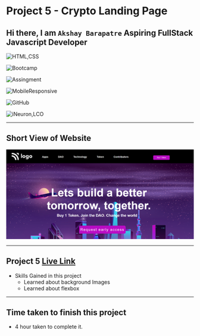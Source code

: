 # Project 5 - Crypto Landing Page

## Hi there, I am `Akshay Barapatre` Aspiring FullStack Javascript Developer   

![HTML,CSS](https://img.shields.io/badge/HTML-CSS-green)

![Bootcamp](https://img.shields.io/badge/Bootcampt-.-success)

![Assingment](https://img.shields.io/badge/Assingment-.-blueviolet)

![MobileResponsive](https://img.shields.io/badge/Mobile-Responsive-critical)

![GitHub](https://img.shields.io/badge/GIT-HUB-sucess)

![iNeuron,LCO](https://img.shields.io/badge/iNeuron-LCO-red)


---

## Short View of Website
![Desktop](./screenshot/05Project.png)

---

 
## Project 5 [Live Link](https://crypto-token-home-page.netlify.app/)

-   Skills Gained in this project
    -  Learned about background Images
    -  Learned about flexbox

---

## Time taken to finish this project

-   4 hour taken to complete it.


